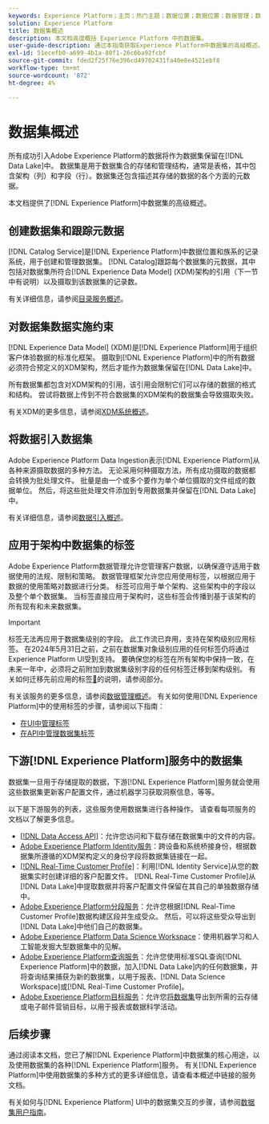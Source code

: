```yaml
---
keywords: Experience Platform；主页；热门主题；数据位置；数据位置；数据管理；数据管理；谱系；谱系；数据类型；数据类型；数据类型
solution: Experience Platform
title: 数据集概述
description: 本文档高度概括 Experience Platform 中的数据集。
user-guide-description: 通过本指南获取Experience Platform中数据集的高级概述。 在此处了解如何创建这些变量、对数据强制实施限制以及将数据摄取到数据集中。
exl-id: 51ecefb0-a699-4b1a-80f1-26c6ba92fcbf
source-git-commit: fded2f25f76e396cd49702431fa40e8e4521ebf8
workflow-type: tm+mt
source-wordcount: '872'
ht-degree: 4%

---
```


# 数据集概述

所有成功引入Adobe Experience Platform的数据将作为数据集保留在[!DNL Data Lake]中。 数据集是用于数据集合的存储和管理结构，通常是表格，其中包含架构（列）和字段（行）。数据集还包含描述其存储的数据的各个方面的元数据。

本文档提供了[!DNL Experience Platform]中数据集的高级概述。

## 创建数据集和跟踪元数据

[!DNL Catalog Service]是[!DNL Experience Platform]中数据位置和族系的记录系统，用于创建和管理数据集。 [!DNL Catalog]跟踪每个数据集的元数据，其中包括对数据集所符合[!DNL Experience Data Model] (XDM)架构的引用（下一节中有说明）以及摄取到该数据集的记录数。

有关详细信息，请参阅[目录服务概述](../home.md)。

## 对数据集数据实施约束

[!DNL Experience Data Model] (XDM)是[!DNL Experience Platform]用于组织客户体验数据的标准化框架。 摄取到[!DNL Experience Platform]中的所有数据必须符合预定义的XDM架构，然后才能作为数据集保留在[!DNL Data Lake]中。

所有数据集都包含对XDM架构的引用，该引用会限制它们可以存储的数据的格式和结构。 尝试将数据上传到不符合数据集的XDM架构的数据集会导致摄取失败。

有关XDM的更多信息，请参阅[XDM系统概述](../../xdm/home.md)。

## 将数据引入数据集

Adobe Experience Platform Data Ingestion表示[!DNL Experience Platform]从各种来源摄取数据的多种方法。 无论采用何种摄取方法，所有成功摄取的数据都会转换为批处理文件。 批量是由一个或多个要作为单个单位摄取的文件组成的数据单位。 然后，将这些批处理文件添加到专用数据集并保留在[!DNL Data Lake]中。

有关详细信息，请参阅[数据引入概述](../../ingestion/home.md)。

## 应用于架构中数据集的标签

Adobe Experience Platform数据管理允许您管理客户数据，以确保遵守适用于数据使用的法规、限制和策略。 数据管理框架允许您应用使用标签，以根据应用于数据的使用策略对数据进行分类。 标签可应用于单个架构、这些架构中的字段以及整个单个数据集。 当标签直接应用于架构时，这些标签会传播到基于该架构的所有现有和未来数据集。

>[!IMPORTANT]
>
>标签无法再应用于数据集级别的字段。 此工作流已弃用，支持在架构级别应用标签。 在2024年5月31日之前，之前在数据集对象级别应用的任何标签仍将通过Experience Platform UI受到支持。 要确保您的标签在所有架构中保持一致，在未来一年中，必须将之前附加到数据集级别字段的任何标签迁移到架构级别。 有关如何迁移先前应用的标签[&#128279;](../../data-governance/e2e.md#migrate-labels)的说明，请参阅部分。

有关该服务的更多信息，请参阅[数据管理概述](../../data-governance/home.md)。 有关如何使用[!DNL Experience Platform]中的使用标签的步骤，请参阅以下指南：

* [在UI中管理标签](../../data-governance/labels/user-guide.md)
* [在API中管理数据集标签](../../data-governance/labels/dataset-api.md)

## 下游[!DNL Experience Platform]服务中的数据集

数据集一旦用于存储提取的数据，下游[!DNL Experience Platform]服务就会使用这些数据集更新客户配置文件，通过机器学习获取洞察信息，等等。

以下是下游服务的列表，这些服务使用数据集进行各种操作。 请查看每项服务的文档以了解更多信息。

* [[!DNL Data Access API]](../../data-access/home.md)：允许您访问和下载存储在数据集中的文件的内容。
* [Adobe Experience Platform Identity服务](../../identity-service/home.md)：跨设备和系统桥接身份，根据数据集所遵循的XDM架构定义的身份字段将数据集链接在一起。
* [[!DNL Real-Time Customer Profile]](../../profile/home.md)：利用[!DNL Identity Service]从您的数据集实时创建详细的客户配置文件。 [!DNL Real-Time Customer Profile]从[!DNL Data Lake]中提取数据并将客户配置文件保留在其自己的单独数据存储中。
* [Adobe Experience Platform分段服务](../../segmentation/home.md)：允许您根据[!DNL Real-Time Customer Profile]数据构建区段并生成受众。 然后，可以将这些受众导出到[!DNL Data Lake]中他们自己的数据集。
* [Adobe Experience Platform Data Science Workspace](../../data-science-workspace/home.md)：使用机器学习和人工智能发掘大型数据集中的见解。
* [Adobe Experience Platform查询服务](../../query-service/home.md)：允许您使用标准SQL查询[!DNL Experience Platform]中的数据，加入[!DNL Data Lake]内的任何数据集，并将查询结果捕获为新的数据集，以用于报表、[!DNL Data Science Workspace]或[!DNL Real-Time Customer Profile]。
* [Adobe Experience Platform目标服务](../../destinations/home.md)：允许您[将数据集](/help/destinations/ui/export-datasets.md)导出到所需的云存储或电子邮件营销目标，以用于报表或数据科学活动。

## 后续步骤

通过阅读本文档，您已了解[!DNL Experience Platform]中数据集的核心用途，以及使用数据集的各种[!DNL Experience Platform]服务。 有关[!DNL Experience Platform]中使用数据集的多种方式的更多详细信息，请查看本概述中链接的服务文档。

有关如何与[!DNL Experience Platform] UI中的数据集交互的步骤，请参阅[数据集用户指南](user-guide.md)。
